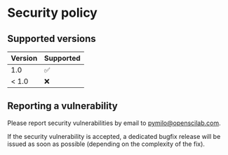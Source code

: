 # Security policy

## Supported versions

| Version       | Supported          |
| ------------- | ------------------ |
| 1.0           | :white_check_mark: |
| < 1.0         | :x:                |

## Reporting a vulnerability

Please report security vulnerabilities by email to [pymilo@openscilab.com](mailto:pymilo@openscilab.com "pymilo@openscilab.com").

If the security vulnerability is accepted, a dedicated bugfix release will be issued as soon as possible (depending on the complexity of the fix).
